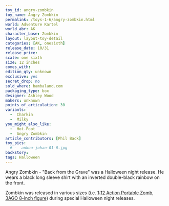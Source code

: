 ```yaml
---
toy_id: angry-zombkin
toy_name: Angry Zombkin
permalink: /toys-1-6/angry-zombkin.html
world: Adventure Kartel
world_abr: AK
character_base: Zombkin
layout: layout-toy-detail
categories: [AK, onesixth]
release_date: 10/31
release_price:
scale: one sixth
size: 12 inches
comes_with:
edition_qty: unknown
exclusive: yes
secret_drop: no
sold_where: bambaland.com
packaging_type: box
designer: Ashley Wood
makers: unknown
points_of_articulation: 30
variants:
  -  Charkin
  -  Milky
you_might_also_like:
  -  Hot-Foot
  -  Angry Zombkin
article_contributors: [Phil Back]
toy_pics:
  # -  ankou-johan-01-6.jpg
backstory:
tags: Halloween
---
```

Angry Zombkin - "Back from the Grave" was a Halloween night release. He wears a black long sleeve shirt with an inverted double-black rainbow on the front.

Zombkin was released in various sizes (i.e. <a href="">1:12 Action Portable Zomb</a>, <a href="">3AGO 8-inch figure</a>) during special Halloween night releases. 